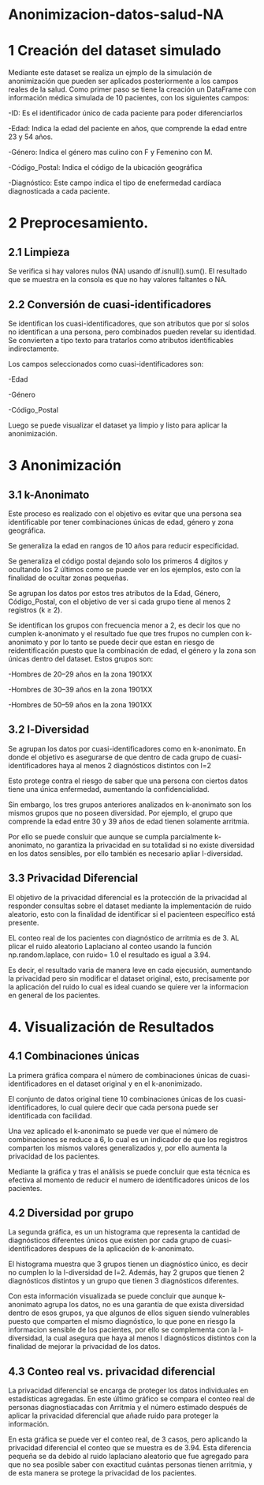 # Anonimizacion-datos-salud-NA
# 1 Creación del dataset simulado
Mediante este dataset se realiza  un ejmplo de la simulación de anonimización que pueden ser aplicados posteriormente a los campos reales de la salud. 
Como primer paso se tiene la creación un DataFrame con información médica simulada de 10 pacientes, con los siguientes campos:

-ID: Es el identificador único de cada paciente para poder diferenciarlos

-Edad: Indica la edad del paciente en años, que comprende la edad entre 23 y 54 años.

-Género: Indica el género mas culino con F y Femenino con M.

-Código_Postal: Indica el código de la ubicación geográfica 

-Diagnóstico: Este campo indica el tipo de enefermedad cardíaca diagnosticada a cada paciente.
    
# 2 Preprocesamiento.
   ## 2.1 Limpieza
   
Se verifica si hay valores nulos (NA) usando df.isnull().sum(). El resultado que se muestra en la consola es que no hay valores faltantes o NA.

  ## 2.2 Conversión de cuasi-identificadores 
  
Se identifican los cuasi-identificadores, que son atributos que por sí solos no identifican a una persona, pero combinados pueden revelar su identidad. Se convierten a tipo texto para tratarlos como atributos identificables indirectamente.

Los campos seleccionados como cuasi-identificadores son:

-Edad

 -Género

-Código_Postal

Luego se puede visualizar el dataset ya limpio y listo para aplicar la anonimización.

# 3 Anonimización
## 3.1 k-Anonimato

Este proceso es realizado con el  objetivo es evitar que una persona sea identificable por tener combinaciones únicas de edad, género y zona geográfica.

Se generaliza la edad en rangos de 10 años para reducir especificidad.

Se generaliza el código postal dejando solo los primeros 4 dígitos y ocultando los 2 últimos como se puede ver en los ejemplos, esto con la finalidad de ocultar zonas pequeñas.

Se agrupan los datos por estos tres atributos de la Edad, Género, Código_Postal, con el objetivo de ver si cada grupo tiene al menos 2 registros (k ≥ 2).

Se identifican los grupos con frecuencia menor a 2, es decir los que no cumplen k-anonimato y el resultado fue que tres frupos no cumplen con k-anonimato y por lo tanto se puede decir que estan en riesgo de reidentificación puesto que la combinación de edad, el género y la zona son únicas dentro del dataset.
Estos grupos son:

  -Hombres de 20–29 años en la zona 1901XX

  -Hombres de 30–39 años en la zona 1901XX

  -Hombres de 50–59 años en la zona 1901XX
    
## 3.2 l-Diversidad
Se agrupan los datos por cuasi-identificadores como en k-anonimato. En donde el objetivo es asegurarse de que dentro de cada grupo de  cuasi-identificadores haya al menos 2 diagnósticos distintos con l=2

Esto protege contra el riesgo de saber que una persona con ciertos datos tiene una única enfermedad, aumentando la confidencialidad.

Sin embargo, los tres grupos anteriores analizados en k-anonimato son los mismos grupos que no poseen diversidad. Por ejemplo, el grupo que comprende la edad entre 30 y 39 años de edad tienen solamente arritmia.

Por ello se puede consluir que aunque se cumpla parcialmente k-anonimato, no garantiza la privacidad en su totalidad si no existe diversidad en los datos sensibles, por ello también es necesario apliar l-diversidad.

## 3.3 Privacidad Diferencial
El objetivo de la privacidad diferencial es la protección de la privacidad al responder consultas sobre el dataset mediante la implementación de ruido aleatorio, esto con la finalidad de identificar si el pacienteen específico está presente. 

EL conteo real de los pacientes con diagnóstico de arritmia es de 3. AL plicar el ruido aleatorio Laplaciano al conteo usando la función np.random.laplace, con ruido= 1.0 el resultado es igual a 3.94.

Es decir, el resultado varia de manera leve en cada ejecusión, aumentando la privacidad pero sin modificar el dataset original, esto, precisamente por la aplicación del ruido lo cual es ideal cuando se quiere ver la informacion en general de los pacientes. 

# 4. Visualización de Resultados
## 4.1 Combinaciones únicas
La primera gráfica compara el número de combinaciones únicas de cuasi-identificadores en el dataset original y en el k-anonimizado.

El conjunto de datos original tiene 10 combinaciones únicas de los cuasi-identificadores, lo cual quiere decir que cada persona puede ser identificada con facilidad.

Una vez aplicado el k-anonimato  se puede ver que el número de combinaciones se reduce a 6, lo cual es un indicador de que los registros comparten los mismos valores generalizados y, por ello aumenta la privacidad de los pacientes. 

Mediante la gráfica y tras el análisis se puede concluir que esta técnica es efectiva al momento de reducir el numero de identificadores únicos de los pacientes.
## 4.2 Diversidad por grupo
La segunda gráfica, es un un histograma que representa la cantidad de diagnósticos diferentes únicos que existen por cada grupo de cuasi-identificadores despues de la aplicación de k-anonimato. 

El histograma muestra que 3 grupos tienen un diagnóstico único, es decir no cumplen lo la l-diversidad de l=2. Además, hay 2 grupos que tienen 2 diagnósticos distintos y un grupo que tienen 3 diagnósticos diferentes. 

Con esta información visualizada se puede concluir que aunque k-anonimato agrupa los datos, no es una garantía de que exista diversidad dentro de esos grupos, ya que algunos de ellos siguen siendo vulnerables puesto que comparten el mismo diagnóstico, lo que pone en riesgo la informacion sensible de los pacientes, por ello se complementa con la l-diversidad, la cual asegura que haya al menos l diagnósticos distintos con la finalidad de mejorar la privacidad de los datos. 

## 4.3 Conteo real vs. privacidad diferencial

La privacidad diferencial se encarga de proteger los datos individuales en estadísticas agregadas.
En este último gráfico se compara el conteo real de personas diagnostiacadas con Arritmia y el número estimado después de aplicar la privacidad diferencial que añade ruido para proteger la información.

En esta gráfica se puede ver el conteo real, de 3 casos, pero aplicando la privacidad diferencial el conteo que se muestra es de 3.94. Esta diferencia pequeña se da debido al ruido laplaciano aleatorio que fue agregado para que no sea posible saber con exactitud cuántas personas tienen arritmia, y de esta manera se protege la privacidad de los pacientes.

